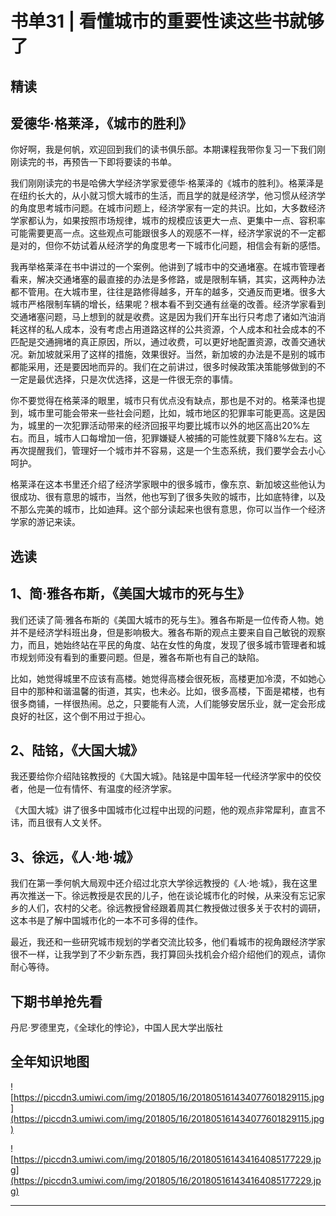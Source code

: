 # 书单31 | 看懂城市的重要性读这些书就够了

## 精读

## 爱德华·格莱泽，《城市的胜利》

你好啊，我是何帆，欢迎回到我们的读书俱乐部。本期课程我带你复习一下我们刚刚读完的书，再预告一下即将要读的书单。

我们刚刚读完的书是哈佛大学经济学家爱德华·格莱泽的《城市的胜利》。格莱泽是在纽约长大的，从小就习惯大城市的生活，而且学的就是经济学，他习惯从经济学的角度思考城市问题。在城市问题上，经济学家有一定的共识。比如，大多数经济学家都认为，如果按照市场规律，城市的规模应该更大一点、更集中一点、容积率可能需要更高一点。这些观点可能跟很多人的观感不一样，经济学家说的不一定都是对的，但你不妨试着从经济学的角度思考一下城市化问题，相信会有新的感悟。

我再举格莱泽在书中讲过的一个案例。他讲到了城市中的交通堵塞。在城市管理者看来，解决交通堵塞的最直接的办法是多修路，或是限制车辆，其实，这两种办法都不管用。在大城市里，往往是路修得越多，开车的越多，交通反而更堵。很多大城市严格限制车辆的增长，结果呢？根本看不到交通有丝毫的改善。经济学家看到交通堵塞问题，马上想到的就是收费。这是因为我们开车出行只考虑了诸如汽油消耗这样的私人成本，没有考虑占用道路这样的公共资源，个人成本和社会成本的不匹配是交通拥堵的真正原因，所以，通过收费，可以更好地配置资源，改善交通状况。新加坡就采用了这样的措施，效果很好。当然，新加坡的办法是不是别的城市都能采用，还是要因地而异的。我们在之前讲过，很多时候政策决策能够做到的不一定是最优选择，只是次优选择，这是一件很无奈的事情。

你不要觉得在格莱泽的眼里，城市只有优点没有缺点，那也是不对的。格莱泽也提到，城市里可能会带来一些社会问题，比如，城市地区的犯罪率可能更高。这是因为，城里的一次犯罪活动带来的经济回报平均要比城市以外的地区高出20%左右。而且，城市人口每增加一倍，犯罪嫌疑人被捕的可能性就要下降8%左右。这再次提醒我们，管理好一个城市并不容易，这是一个生态系统，我们要学会去小心呵护。

格莱泽在这本书里还介绍了经济学家眼中的很多城市，像东京、新加坡这些他认为很成功、很有意思的城市，当然，他也写到了很多失败的城市，比如底特律，以及不那么完美的城市，比如迪拜。这个部分读起来也很有意思，你可以当作一个经济学家的游记来读。

## 选读

## 1、简·雅各布斯，《美国大城市的死与生》

我们还读了简·雅各布斯的《美国大城市的死与生》。雅各布斯是一位传奇人物。她并不是经济学科班出身，但是影响极大。雅各布斯的观点主要来自自己敏锐的观察力，而且，她始终站在平民的角度、站在女性的角度，发现了很多城市管理者和城市规划师没有看到的重要问题。但是，雅各布斯也有自己的缺陷。

比如，她觉得城里不应该有高楼。她觉得高楼会很死板，高楼更加冷漠，不如她心目中的那种和谐温馨的街道，其实，也未必。比如，很多高楼，下面是裙楼，也有很多商铺，一样很热闹。总之，只要能有人流，人们能够安居乐业，就一定会形成良好的社区，这个倒不用过于担心。

## 2、陆铭，《大国大城》

我还要给你介绍陆铭教授的《大国大城》。陆铭是中国年轻一代经济学家中的佼佼者，他是一位有情怀、有温度的经济学家。

《大国大城》讲了很多中国城市化过程中出现的问题，他的观点非常犀利，直言不讳，而且很有人文关怀。

## 3、徐远，《人·地·城》

我们在第一季何帆大局观中还介绍过北京大学徐远教授的《人·地·城》，我在这里再次推送一下。徐远教授是农民的儿子，他在谈论城市化的时候，从来没有忘记家乡的人们，农村的父老。徐远教授曾经跟着周其仁教授做过很多关于农村的调研，这本书是了解中国城市化的一本不可多得的佳作。

最近，我还和一些研究城市规划的学者交流比较多，他们看城市的视角跟经济学家很不一样，让我学到了不少新东西，我打算回头找机会介绍介绍他们的观点，请你耐心等待。

## 下期书单抢先看

丹尼·罗德里克，《全球化的悖论》，中国人民大学出版社

## 全年知识地图

![https://piccdn3.umiwi.com/img/201805/16/201805161434077601829115.jpg](https://piccdn3.umiwi.com/img/201805/16/201805161434077601829115.jpg)

![https://piccdn3.umiwi.com/img/201805/16/201805161434164085177229.jpg](https://piccdn3.umiwi.com/img/201805/16/201805161434164085177229.jpg)

---
